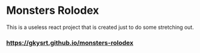 # Monsters Rolodex
This is a useless react project that is created just to do some stretching out.

### https://gkysrt.github.io/monsters-rolodex
